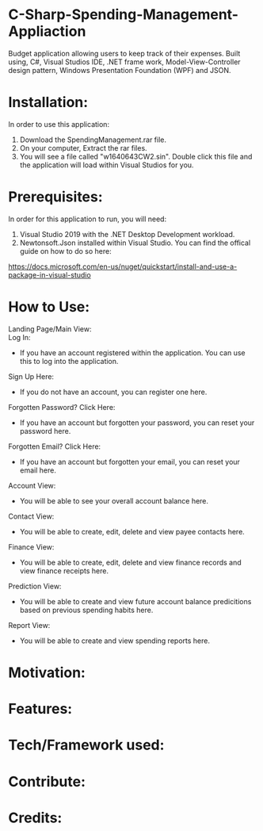 # C-Sharp-Spending-Management-Appliaction

Budget application allowing users to keep track of their expenses. Built using, C#, Visual Studios IDE, .NET frame work, Model-View-Controller design pattern, Windows Presentation Foundation (WPF) and JSON.

# Installation:
In order to use this application:

1. Download the SpendingManagement.rar file. 
2. On your computer, Extract the rar files. 
3. You will see a file called "w1640643CW2.sin". Double click this file and the application will load within Visual Studios for you.

# Prerequisites:
In order for this application to run, you will need:

1. Visual Studio 2019 with the .NET Desktop Development workload.
2. Newtonsoft.Json installed within Visual Studio. You can find the offical guide on how to do so here:

https://docs.microsoft.com/en-us/nuget/quickstart/install-and-use-a-package-in-visual-studio

# How to Use:

Landing Page/Main View:  
Log In:  
- If you have an account registered within the application. You can use this to log into the application.

Sign Up Here:  
- If you do not have an account, you can register one here.

Forgotten Password? Click Here:  
- If you have an account but forgotten your password, you can reset your password here.

Forgotten Email? Click Here:  
- If you have an account but forgotten your email, you can reset your email here.

Account View:  
- You will be able to see your overall account balance here.

Contact View:  
- You will be able to create, edit, delete and view payee contacts here.

Finance View:  
- You will be able to create, edit, delete and view finance records and view finance receipts here.

Prediction View:  
- You will be able to create and view future account balance predicitions based on previous spending habits here.

Report View:  
- You will be able to create and view spending reports here.

# Motivation:

# Features:

# Tech/Framework used:

# Contribute:

# Credits:

